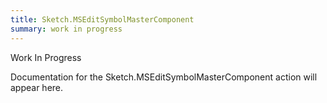 ```yaml
---
title: Sketch.MSEditSymbolMasterComponent
summary: work in progress
---
```


Work In Progress

Documentation for the Sketch.MSEditSymbolMasterComponent action will appear here.
